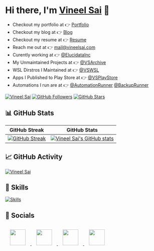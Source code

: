 # Hi there, I'm [Vineel Sai](https://vineelsai.com) 👋

- Checkout my portfolio at 👉 [Portfolio](https://vineelsai.com)
- Checkout my blog at 👉 [Blog](https://vineelsai.com/blog)
- Checkout my resume at 👉 [Resume](https://vineelsai.com/resume/resume.pdf)
- Reach me out at 👉 mail@vineelsai.com
- Curently working at 👉 [@ElucidataInc](https://github.com/ElucidataInc)
- My Unmaintained Projects at 👉 [@VSArchive](https://github.com/VSArchive)
- WSL Dirstros I Maintained at 👉 [@VSWSL](https://github.com/VSWSL)
- Apps I Published to Play Store at 👉 [@VSPlayStore](https://github.com/VSPlayStore)
- Automations I run are at 👉 [@AutomationRunner](https://github.com/AutomationRunner) [@BackupRunner](https://github.com/BackupRunner)

[![Vineel Sai](https://komarev.com/ghpvc/?username=vineelsai26&color=FE9600)](https://vineelsai.com)
[![GitHub Followers](https://img.shields.io/github/followers/vineelsai26?label=Followers&color=FE9600)](https://vineelsai.com)
[![GitHub Stars](https://img.shields.io/github/stars/vineelsai26?label=Stars&color=FE9600)](https://vineelsai.com)

## 📊 GitHub Stats

| GitHub Streak | GitHub Stats|
|-----|-----|
| [![GitHub Streak](https://github-readme-streak-stats.herokuapp.com/?user=vineelsai26&theme=dark)](https://vineelsai.com) | [![Vineel Sai's GitHub stats](https://stats.github.vineelsai.com/api?username=vineelsai26&show_icons=true&count_private=true&theme=dark)](https://vineelsai.com) |

## 📈 GitHub Activity

[![Vineel Sai](https://github-readme-activity-graph.cyclic.app/graph?username=vineelsai26&bg_color=000000&color=6CE287&line=FFEE4A&point=FE9600)](https://vineelsai.com)

## 🎯 Skills

[![Skills](https://skillicons.dev/icons?i=typescript,javascript,py,go,cs,c,cpp,java,kotlin,nodejs,express,react,nextjs,tailwind,vite,flask,django,html,css,docker,kubernetes,azure,aws,gcp,heroku,vercel,netlify,cloudflare,workers,firebase,mongodb,dynamodb,mysql,git,github,githubactions,linux,bash,vscode,androidstudio,idea,unity,visualstudio&theme=light)](https://vineelsai.com)

## 📱 Socials

<a href="https://instagram.com/vineelsai26">
    <img src="https://skillicons.dev/icons?i=instagram" width="50px" style="padding: 15px"/>
</a>
<a href="https://twitter.com/vineelsai26">
    <img src="https://skillicons.dev/icons?i=twitter" width="50px" style="padding: 15px"/>
</a>
<a href="https://linkedin.com/in/vineelsai26">
    <img src="https://skillicons.dev/icons?i=linkedin" width="50px" style="padding: 15px"/>
</a>
<a href="https://github.com/vineelsai26">
    <img src="https://skillicons.dev/icons?i=github" width="50px" style="padding: 15px"/>
</a>
